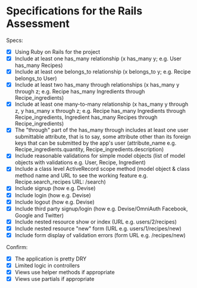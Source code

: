 # Specifications for the Rails Assessment

Specs:
- [x] Using Ruby on Rails for the project
- [x] Include at least one has_many relationship (x has_many y; e.g. User has_many Recipes)
- [x] Include at least one belongs_to relationship (x belongs_to y; e.g. Recipe belongs_to User)
- [x] Include at least two has_many through relationships (x has_many y through z; e.g. Recipe has_many Ingredients through Recipe_ingredients)
- [x] Include at least one many-to-many relationship (x has_many y through z, y has_many x through z; e.g. Recipe has_many Ingredients through Recipe_ingredients, Ingredient has_many Recipes through Recipe_ingredients)
- [x] The "through" part of the has_many through includes at least one user submittable attribute, that is to say, some attribute other than its foreign keys that can be submitted by the app's user (attribute_name e.g. Recipe_ingredients.quantity, Recipe_ingredients.description)
- [x] Include reasonable validations for simple model objects (list of model objects with validations e.g. User, Recipe, Ingredient)
- [x] Include a class level ActiveRecord scope method (model object & class method name and URL to see the working feature e.g. Recipe.search_recipes URL: /search)
- [x] Include signup (how e.g. Devise)
- [x] Include login (how e.g. Devise)
- [x] Include logout (how e.g. Devise)
- [x] Include third party signup/login (how e.g. Devise/OmniAuth Facebook, Google and Twitter)
- [x] Include nested resource show or index (URL e.g. users/2/recipes)
- [x] Include nested resource "new" form (URL e.g. users/1/recipes/new)
- [x] Include form display of validation errors (form URL e.g. /recipes/new)

Confirm:
- [x] The application is pretty DRY
- [x] Limited logic in controllers
- [x] Views use helper methods if appropriate
- [x] Views use partials if appropriate
